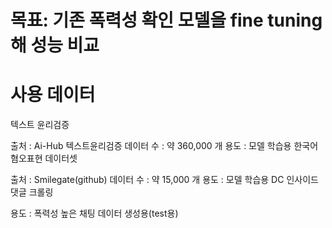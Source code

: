 # 목표: 기존 폭력성 확인 모델을 fine tuning해 성능 비교

# 사용 데이터
텍스트 윤리검증

출처 : Ai-Hub 텍스트윤리검증
데이터 수 : 약 360,000 개
용도 : 모델 학습용
한국어 혐오표현 데이터셋

출처 : Smilegate(github)
데이터 수 : 약 15,000 개
용도 : 모델 학습용
DC 인사이드 댓글 크롤링

용도 : 폭력성 높은 채팅 데이터 생성용(test용)
